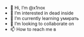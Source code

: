 - 👋 Hi, I’m @x1nox
- 👀 I’m interested in  dead inside
- 🌱 I’m currently learning умирать      
- 💞️ I’m looking to collaborate on 
- 📫 How to reach me 
в
<!---
x1nox/x1nox is a ✨ special ✨ repository because its `README.md` (this file) appears on your GitHub profile.
You can click the Preview link to take a look at your changes.
--->
